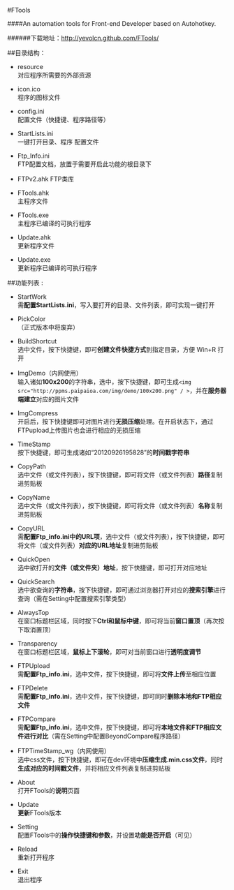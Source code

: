 #FTools

####An automation tools for Front-end Developer based on Autohotkey.

######下载地址：<http://yevolcn.github.com/FTools/>


##目录结构：

* resource	
对应程序所需要的外部资源

* icon.ico	
程序的图标文件

* config.ini	
配置文件（快捷键、程序路径等）

* StartLists.ini	
一键打开目录、程序 配置文件

* Ftp_Info.ini		
FTP配置文档，放置于需要开启此功能的根目录下

* FTPv2.ahk	
FTP类库

* FTools.ahk	
主程序文件

* FTools.exe	
主程序已编译的可执行程序

* Update.ahk	
更新程序文件

* Update.exe	
更新程序已编译的可执行程序


##功能列表 :

* StartWork		
需**配置StartLists.ini**，写入要打开的目录、文件列表，即可实现一键打开

* PickColor		
（正式版本中将废弃）

* BuildShortcut		
选中文件，按下快捷键，即可**创建文件快捷方式**到指定目录，方便 Win+R 打开

* ImgDemo（内网使用）		
输入诸如**100x200**的字符串，选中，按下快捷键，即可生成`<img src="http://ppms.paipaioa.com/img/demo/100x200.png" / >`，并在**服务器端建立**对应的图片文件

* ImgCompress		
开启后，按下快捷键即可对图片进行**无损压缩**处理。在开启状态下，通过FTPupload上传图片也会进行相应的无损压缩

* TimeStamp		
按下快捷键，即可生成诸如“20120926195828”的**时间戳字符串**

* CopyPath	
选中文件（或文件列表），按下快捷键，即可将文件（或文件列表）**路径**复制进剪贴板

* CopyName	
选中文件（或文件列表），按下快捷键，即可将文件（或文件列表）**名称**复制进剪贴板

* CopyURL	
需**配置Ftp_info.ini中的URL项**，选中文件（或文件列表），按下快捷键，即可将文件（或文件列表）**对应的URL地址**复制进剪贴板

* QuickOpen		
选中欲打开的**文件（或文件夹）地址**，按下快捷键，即可打开对应地址

* QuickSearch	
选中欲查询的**字符串**，按下快捷键，即可通过浏览器打开对应的**搜索引擎**进行查询（需在Setting中配置搜索引擎类型）

* AlwaysTop		
在窗口标题栏区域，同时按下**Ctrl和鼠标中键**，即可将当前**窗口置顶**（再次按下取消置顶）

* Transparency	
在窗口标题栏区域，**鼠标上下滚轮**，即可对当前窗口进行**透明度调节**

* FTPUpload		
需**配置Ftp_info.ini**，选中文件，按下快捷键，即可将**文件上传**至相应位置

* FTPDelete		
需**配置Ftp_info.ini**，选中文件，按下快捷键，即可同时**删除本地和FTP相应文件**

* FTPCompare	
需**配置Ftp_info.ini**，选中文件，按下快捷键，即可将**本地文件和FTP相应文件进行对比**（需在Setting中配置BeyondCompare程序路径）

* FTPTimeStamp_wg（内网使用）		
选中css文件，按下快捷键，即可在dev环境中**压缩生成.min.css文件**，同时**生成对应的时间戳文件**，并将相应文件列表复制进剪贴板

* About		
打开FTools的**说明**页面

* Update		
**更新**FTools版本

* Setting		
配置FTools中的**操作快捷键和参数**，并设置**功能是否开启**（可见）

* Reload		
重新打开程序

* Exit		
退出程序



	
	

	